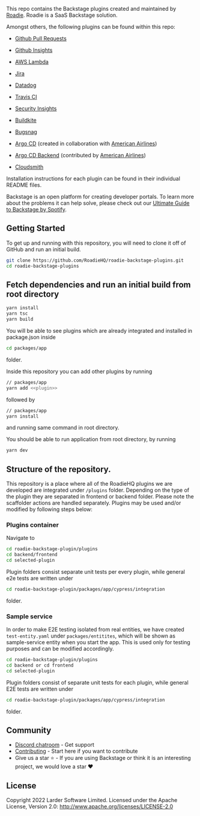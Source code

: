 This repo contains the Backstage plugins created and maintained by [Roadie](https://roadie.io). Roadie is a SaaS Backstage solution.

Amongst others, the following plugins can be found within this repo:

- [Github Pull Requests](https://www.npmjs.com/package/@roadiehq/backstage-plugin-github-pull-requests)

- [Github Insights](https://www.npmjs.com/package/@roadiehq/backstage-plugin-github-insights)

- [AWS Lambda](https://www.npmjs.com/package/@roadiehq/backstage-plugin-aws-lambda)

- [Jira](https://www.npmjs.com/package/@roadiehq/backstage-plugin-jira)

- [Datadog](https://www.npmjs.com/package/@roadiehq/backstage-plugin-datadog)

- [Travis CI](https://www.npmjs.com/package/@roadiehq/backstage-plugin-travis-ci)

- [Security Insights](https://www.npmjs.com/package/@roadiehq/backstage-plugin-security-insights)

- [Buildkite](https://www.npmjs.com/package/@roadiehq/backstage-plugin-buildkite)

- [Bugsnag](https://www.npmjs.com/package/@roadiehq/backstage-plugin-bugsnag)

- [Argo CD](https://www.npmjs.com/package/@roadiehq/backstage-plugin-argo-cd) (created in collaboration with [American Airlines](https://github.com/AmericanAirlines))

- [Argo CD Backend](https://www.npmjs.com/package/@roadiehq/backstage-plugin-argo-cd-backend) (contributed by [American Airlines](https://github.com/AmericanAirlines))

- [Cloudsmith](https://www.npmjs.com/package/@roadiehq/backstage-plugin-cloudsmith) 

Installation instructions for each plugin can be found in their individual README files.

Backstage is an open platform for creating developer portals. To learn more about the problems it can help solve, please check out our [Ultimate Guide to Backstage by Spotify](https://roadie.io/backstage-spotify/).

##

## Getting Started

To get up and running with this repository, you will need to clone it off of GitHub and run an initial build.

```bash
git clone https://github.com/RoadieHQ/roadie-backstage-plugins.git
cd roadie-backstage-plugins
```

## Fetch dependencies and run an initial build from root directory

```bash
yarn install
yarn tsc
yarn build
```

You will be able to see plugins which are already integrated and installed in package.json inside

```bash
cd packages/app
```

folder.

Inside this repository you can add other plugins by running

```bash
// packages/app
yarn add <<plugin>>
```

followed by

```bash
// packages/app
yarn install
```

and running same command in root directory.

You should be able to run application from root directory, by running

```bash
yarn dev
```

## Structure of the repository.

This repository is a place where all of the RoadieHQ plugins we are developed are integrated under `/plugins` folder. Depending on the type of the plugin they are separated in frontend or backend folder. Please note the scaffolder actions are handled separately. Plugins may be used and/or modified by following steps below:

### Plugins container

Navigate to

```bash
cd roadie-backstage-plugin/plugins
cd backend/frontend
cd selected-plugin
```

Plugin folders consist separate unit tests per every plugin, while general e2e tests are written under

```bash
cd roadie-backstage-plugin/packages/app/cypress/integration
```

folder.

### Sample service

In order to make E2E testing isolated from real entities, we have created `test-entity.yaml` under `packages/entitites`, which will be shown as sample-service entity when you start the app. This is used only for testing purposes and can be modified accordingly.

```bash
cd roadie-backstage-plugin/plugins
cd backend or cd frontend
cd selected-plugin
```

Plugin folders consist of separate unit tests for each plugin, while general E2E tests are written under

```bash
cd roadie-backstage-plugin/packages/app/cypress/integration
```

folder.

## Community

- [Discord chatroom](https://discord.gg/d9SJrQR5uH) - Get support
- [Contributing](https://github.com/RoadieHQ/roadie-backstage-plugins/blob/master/CONTRIBUTING.md) - Start here if you want to contribute
- Give us a star ⭐️ - If you are using Backstage or think it is an interesting project, we would love a star ❤️

## License

Copyright 2022 Larder Software Limited. Licensed under the Apache License, Version 2.0: http://www.apache.org/licenses/LICENSE-2.0
